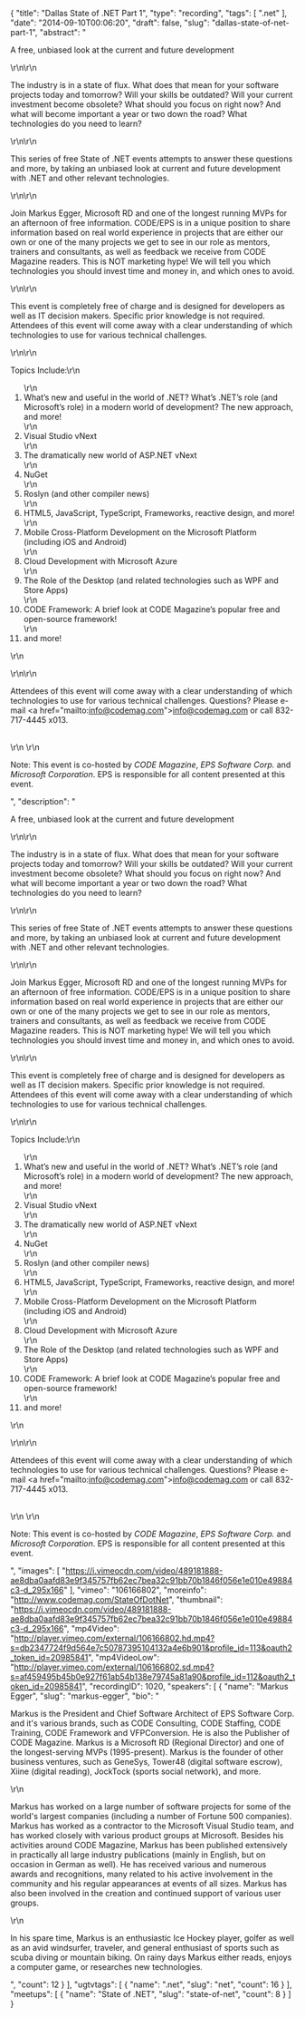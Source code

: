 {
  "title": "Dallas State of .NET Part 1",
  "type": "recording",
  "tags": [
    ".net"
  ],
  "date": "2014-09-10T00:06:20",
  "draft": false,
  "slug": "dallas-state-of-net-part-1",
  "abstract": "<p>A free, unbiased look at the current and future development</p>\r\n\r\n<p>The industry is in a state of flux. What does that mean for your software projects today and tomorrow? Will your skills be outdated? Will your current investment become obsolete? What should you focus on right now? And what will become important a year or two down the road? What technologies do you need to learn?</p>\r\n\r\n<p>This series of free State of .NET events attempts to answer these questions and more, by taking an unbiased look at current and future development with .NET and other relevant technologies.</p>\r\n\r\n<p>Join Markus Egger, Microsoft RD and one of the longest running MVPs for an afternoon of free information. CODE/EPS is in a unique position to share information based on real world experience in projects that are either our own or one of the many projects we get to see in our role as mentors, trainers and consultants, as well as feedback we receive from CODE Magazine readers. This is NOT marketing hype! We will tell you which technologies you should invest time and money in, and which ones to avoid.</p>\r\n\r\n<p>This event is completely free of charge and is designed for developers as well as IT decision makers. Specific prior knowledge is not required. Attendees of this event will come away with a clear understanding of which technologies to use for various technical challenges.</p>\r\n\r\n<p>Topics Include:\r\n<ol>\r\n<li>What’s new and useful in the world of .NET? What’s .NET’s role (and Microsoft’s role) in a modern world of development? The new approach, and more!</li>\r\n<li>Visual Studio vNext</li>\r\n<li>The dramatically new world of ASP.NET vNext</li>\r\n<li>NuGet</li>\r\n<li>Roslyn (and other compiler news)</li>\r\n<li>HTML5, JavaScript, TypeScript, Frameworks, reactive design, and more!</li>\r\n<li>Mobile Cross-Platform Development on the Microsoft Platform (including iOS and Android)</li>\r\n<li>Cloud Development with Microsoft Azure</li>\r\n<li>The Role of the Desktop (and related technologies such as WPF and Store Apps)</li>\r\n<li>CODE Framework: A brief look at CODE Magazine’s popular free and open-source framework!</li>\r\n<li>and more!</li></ol>\r\n</p>\r\n\r\n<p>Attendees of this event will come away with a clear understanding of which technologies to use for various technical challenges. Questions? Please e-mail <a href=\"mailto:info@codemag.com\">info@codemag.com</a> or call 832-717-4445 x013.<br/><br/></p>\r\n \r\n<p> Note: This event is co-hosted by <em>CODE Magazine</em>, <em>EPS Software Corp.</em> and <em>Microsoft Corporation</em>. EPS is responsible for all content presented at this event.</p>",
  "description": "<p>A free, unbiased look at the current and future development</p>\r\n\r\n<p>The industry is in a state of flux. What does that mean for your software projects today and tomorrow? Will your skills be outdated? Will your current investment become obsolete? What should you focus on right now? And what will become important a year or two down the road? What technologies do you need to learn?</p>\r\n\r\n<p>This series of free State of .NET events attempts to answer these questions and more, by taking an unbiased look at current and future development with .NET and other relevant technologies.</p>\r\n\r\n<p>Join Markus Egger, Microsoft RD and one of the longest running MVPs for an afternoon of free information. CODE/EPS is in a unique position to share information based on real world experience in projects that are either our own or one of the many projects we get to see in our role as mentors, trainers and consultants, as well as feedback we receive from CODE Magazine readers. This is NOT marketing hype! We will tell you which technologies you should invest time and money in, and which ones to avoid.</p>\r\n\r\n<p>This event is completely free of charge and is designed for developers as well as IT decision makers. Specific prior knowledge is not required. Attendees of this event will come away with a clear understanding of which technologies to use for various technical challenges.</p>\r\n\r\n<p>Topics Include:\r\n<ol>\r\n<li>What’s new and useful in the world of .NET? What’s .NET’s role (and Microsoft’s role) in a modern world of development? The new approach, and more!</li>\r\n<li>Visual Studio vNext</li>\r\n<li>The dramatically new world of ASP.NET vNext</li>\r\n<li>NuGet</li>\r\n<li>Roslyn (and other compiler news)</li>\r\n<li>HTML5, JavaScript, TypeScript, Frameworks, reactive design, and more!</li>\r\n<li>Mobile Cross-Platform Development on the Microsoft Platform (including iOS and Android)</li>\r\n<li>Cloud Development with Microsoft Azure</li>\r\n<li>The Role of the Desktop (and related technologies such as WPF and Store Apps)</li>\r\n<li>CODE Framework: A brief look at CODE Magazine’s popular free and open-source framework!</li>\r\n<li>and more!</li></ol>\r\n</p>\r\n\r\n<p>Attendees of this event will come away with a clear understanding of which technologies to use for various technical challenges. Questions? Please e-mail <a href=\"mailto:info@codemag.com\">info@codemag.com</a> or call 832-717-4445 x013.<br/><br/></p>\r\n \r\n<p> Note: This event is co-hosted by <em>CODE Magazine</em>, <em>EPS Software Corp.</em> and <em>Microsoft Corporation</em>. EPS is responsible for all content presented at this event.</p>",
  "images": [
    "https://i.vimeocdn.com/video/489181888-ae8dba0aafd83e9f345757fb62ec7bea32c91bb70b1846f056e1e010e49884c3-d_295x166"
  ],
  "vimeo": "106166802",
  "moreinfo": "http://www.codemag.com/StateOfDotNet",
  "thumbnail": "https://i.vimeocdn.com/video/489181888-ae8dba0aafd83e9f345757fb62ec7bea32c91bb70b1846f056e1e010e49884c3-d_295x166",
  "mp4Video": "http://player.vimeo.com/external/106166802.hd.mp4?s=db2347724f9d564e7c50787395104132a4e6b901&profile_id=113&oauth2_token_id=20985841",
  "mp4VideoLow": "http://player.vimeo.com/external/106166802.sd.mp4?s=af459495b45b0e927f61ab54b138e79745a81a90&profile_id=112&oauth2_token_id=20985841",
  "recordingID": 1020,
  "speakers": [
    {
      "name": "Markus Egger",
      "slug": "markus-egger",
      "bio": "<p>Markus is the President and Chief Software Architect of EPS Software Corp. and it's various brands, such as CODE Consulting, CODE Staffing, CODE Training, CODE Framework and VFPConversion. He is also the Publisher of CODE Magazine. Markus is a Microsoft RD (Regional Director) and one of the longest-serving MVPs (1995-present). Markus is the founder of other business ventures, such as GeneSys, Tower48 (digital software escrow), Xiine (digital reading), JockTock (sports social network), and more.</p>\r\n<p>Markus has worked on a large number of software projects for some of the world's largest companies (including a number of Fortune 500 companies). Markus has worked as a contractor to the Microsoft Visual Studio team, and has worked closely with various product groups at Microsoft. Besides his activities around CODE Magazine, Markus has been published extensively in practically all large industry publications (mainly in English, but on occasion in German as well). He has received various and numerous awards and recognitions, many related to his active involvement in the community and his regular appearances at events of all sizes. Markus has also been involved in the creation and continued support of various user groups.</p>\r\n<p>In his spare time, Markus is an enthusiastic Ice Hockey player, golfer as well as an avid windsurfer, traveler, and general enthusiast of sports such as scuba diving or mountain biking. On rainy days Markus either reads, enjoys a computer game, or researches new technologies.</p>",
      "count": 12
    }
  ],
  "ugtvtags": [
    {
      "name": ".net",
      "slug": "net",
      "count": 16
    }
  ],
  "meetups": [
    {
      "name": "State of .NET",
      "slug": "state-of-net",
      "count": 8
    }
  ]
}